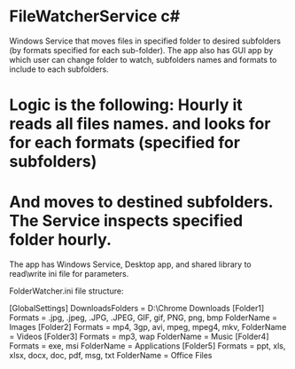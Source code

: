 # FileWatcherService c# 
Windows Service that moves files in specified folder to desired subfolders (by formats specified for each sub-folder).
The app also has GUI app by which user can change  folder to watch, subfolders names and formats to include to each subfolders. 

# Logic is the following: Hourly it reads all files names. and looks for for each formats (specified for subfolders)
# And moves to destined subfolders. The Service inspects specified folder hourly.


The app has Windows Service, Desktop app, and shared library to read\write ini file for parameters. 

FolderWatcher.ini file structure:

[GlobalSettings]
DownloadsFolders = D:\Chrome Downloads
[Folder1]
Formats = .jpg, .jpeg, .JPG, .JPEG,  GIF, gif, PNG, png, bmp
FolderName = Images
[Folder2]
Formats = mp4, 3gp, avi, mpeg, mpeg4, mkv, 
FolderName = Videos
[Folder3]
Formats = mp3, wap
FolderName = Music
[Folder4]
Formats = exe, msi
FolderName = Applications
[Folder5]
Formats = ppt, xls, xlsx, docx, doc, pdf, msg, txt
FolderName = Office Files


